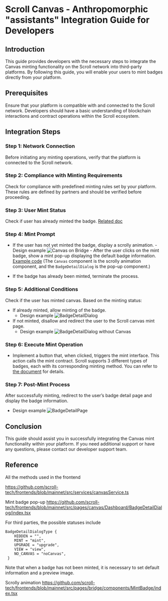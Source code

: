 # Scroll Canvas - Anthropomorphic "assistants" Integration Guide for Developers

## Introduction

This guide provides developers with the necessary steps to integrate the Canvas minting functionality on the Scroll network into third-party platforms. By following this guide, you will enable your users to mint badges directly from your platform.

## Prerequisites

Ensure that your platform is compatible with and connected to the Scroll network. Developers should have a basic understanding of blockchain interactions and contract operations within the Scroll ecosystem.

## Integration Steps

### Step 1: Network Connection

Before initiating any minting operations, verify that the platform is connected to the Scroll network.

### Step 2: Compliance with Minting Requirements

Check for compliance with predefined minting rules set by your platform. These rules are defined by partners and should be verified before proceeding.

### Step 3: User Mint Status

Check if user has already minted the badge. [Related doc](https://github.com/scroll-tech/canvas-contracts/blob/master/docs/canvas-interaction-guide.md#how-to-check-if-a-user-has-minted-their-profile-yet)

### Step 4: Mint Prompt

- If the user has not yet minted the badge, display a scrolly animation. - Design example
  ![Canvas on Bridge](https://github.com/user-attachments/assets/3b8445f5-8890-453f-b92c-4834dad5846c) - After the user clicks on the mint badge, show a mint pop-up displaying the default badge information.
  [Example code](https://github.com/scroll-tech/frontends/blob/mainnet/src/pages/bridge/components/MintBadge/index.tsx) (The `Canvas` component is the scrolly animation component, and the `BadgeDetailDialog` is the pop-up component.)

- If the badge has already been minted, terminate the process.

### Step 5: Additional Conditions

Check if the user has minted canvas. Based on the minting status:

- If already minted, allow minting of the badge.
  - Design example
    ![BadgeDetailDialog](https://github.com/user-attachments/assets/8a664aa2-9d17-4f38-a170-11bb0f413e20)
- If not minted, disallow and redirect the user to the Scroll canvas mint page.
  - Design example
    ![BadgeDetailDialog without Canvas](https://github.com/user-attachments/assets/56d92a81-81c8-42fc-98e1-4f6df729bc67)

### Step 6: Execute Mint Operation

- Implement a button that, when clicked, triggers the mint interface. This action calls the mint contract. Scroll supports 3 different types of badges, each with its corresponding minting method. You can refer to [the document](https://github.com/scroll-tech/canvas-contracts/blob/master/docs/badge-examples.md) for details.

### Step 7: Post-Mint Process

After successfully minting, redirect to the user’s badge detail page and display the badge information.

- Design example
  ![BadgeDetailPage](https://github.com/user-attachments/assets/4a0d53ae-7a24-4c1c-abdf-d6c7716a2a4c)

## Conclusion

This guide should assist you in successfully integrating the Canvas mint functionality within your platform. If you need additional support or have any questions, please contact our developer support team.

## Reference

All the methods used in the frontend

https://github.com/scroll-tech/frontends/blob/mainnet/src/services/canvasService.ts

Mint badge pop-up
https://github.com/scroll-tech/frontends/blob/mainnet/src/pages/canvas/Dashboard/BadgeDetailDialog/index.tsx

For third parties, the possible statuses include

```
BadgeDetailDialogType {
 	HIDDEN = "",
 	MINT = "mint",
 	UPGRADE = "upgrade",
 	VIEW = "view",
 	NO_CANVAS = "noCanvas",
 }
```

Note that when a badge has not been minted, it is necessary to set default information and a preview image.

Scrolly animation
https://github.com/scroll-tech/frontends/blob/mainnet/src/pages/bridge/components/MintBadge/index.tsx
